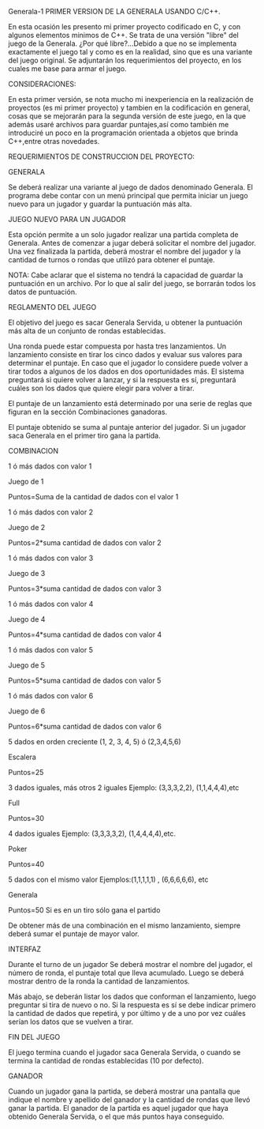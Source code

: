 Generala-1
PRIMER VERSION DE LA GENERALA USANDO C/C++.

En esta ocasión les presento mi primer proyecto codificado en C, y con algunos elementos minimos de C++. Se trata de una versión "libre" del juego de la Generala. ¿Por qué libre?...Debido a que no se implementa exactamente el juego tal y como es en la realidad, sino que es una variante del juego original. Se adjuntarán los requerimientos del proyecto, en los cuales me base para armar el juego.

CONSIDERACIONES:

En esta primer versión, se nota mucho mi inexperiencia en la realización de proyectos (es mi primer proyecto) y tambien en la codificación en general, cosas que se mejorarán para la segunda versión de este juego, en la que además usaré archivos para guardar puntajes,así como también me introduciré un poco en la programación orientada a objetos que brinda C++,entre otras novedades.

REQUERIMIENTOS DE CONSTRUCCION DEL PROYECTO:

GENERALA

Se deberá realizar una variante al juego de dados denominado Generala. El programa debe contar con un menú principal que permita iniciar un juego nuevo para un jugador y guardar la puntuación más alta.

JUEGO NUEVO PARA UN JUGADOR

Esta opción permite a un solo jugador realizar una partida completa de Generala. Antes de comenzar a jugar deberá solicitar el nombre del jugador. Una vez finalizada la partida, deberá mostrar el nombre del jugador y la cantidad de turnos o rondas que utilizó para obtener el puntaje.

NOTA: Cabe aclarar que el sistema no tendrá la capacidad de guardar la puntuación en un archivo. Por lo que al salir del juego, se borrarán todos los datos de puntuación.

REGLAMENTO DEL JUEGO

El objetivo del juego es sacar Generala Servida, u obtener la puntuación más alta de un conjunto de rondas establecidas.

Una ronda puede estar compuesta por hasta tres lanzamientos. Un lanzamiento consiste en tirar los cinco dados y evaluar sus valores para determinar el puntaje. En caso que el jugador lo considere puede volver a tirar todos a algunos de los dados en dos oportunidades más. El sistema preguntará si quiere volver a lanzar, y si la respuesta es sí, preguntará cuáles son los dados que quiere elegir para volver a tirar.

El puntaje de un lanzamiento está determinado por una serie de reglas que figuran en la sección Combinaciones ganadoras.

El puntaje obtenido se suma al puntaje anterior del jugador. Si un jugador saca Generala en el primer tiro gana la partida.

COMBINACION



1 ó más dados con valor 1

Juego de 1

Puntos=Suma de la cantidad de dados con el valor 1




1 ó más dados con valor 2

Juego de 2

Puntos=2*suma cantidad de dados con valor 2




1 ó más dados con valor 3

Juego de 3

Puntos=3*suma cantidad de dados con valor 3




1 ó más dados con valor 4

Juego de 4

Puntos=4*suma cantidad de dados con valor 4




1 ó más dados con valor 5

Juego de 5

Puntos=5*suma cantidad de dados con valor 5




1 ó más dados con valor 6

Juego de 6

Puntos=6*suma cantidad de dados con valor 6




5 dados en orden creciente (1, 2, 3, 4, 5) ó (2,3,4,5,6)

Escalera 

Puntos=25




3 dados iguales, más otros 2 iguales
Ejemplo: (3,3,3,2,2), (1,1,4,4,4),etc 

Full 

Puntos=30




4 dados iguales
Ejemplo: (3,3,3,3,2), (1,4,4,4,4),etc. 

Poker 

Puntos=40




5 dados con el mismo valor
Ejemplos:(1,1,1,1,1) , (6,6,6,6,6), etc

Generala

Puntos=50 Si es en un tiro sólo gana el partido

De obtener más de una combinación en el mismo lanzamiento, siempre deberá sumar el puntaje de mayor valor.



INTERFAZ

Durante el turno de un jugador Se deberá mostrar el nombre del jugador, el número de ronda, el puntaje total que lleva acumulado. Luego se deberá mostrar dentro de la ronda la cantidad de lanzamientos.

Más abajo, se deberán listar los dados que conforman el lanzamiento, luego preguntar si tira de nuevo o no. Si la respuesta es sí se debe indicar primero la cantidad de dados que repetirá, y por último y de a uno por vez cuáles serían los datos que se vuelven a tirar.

FIN DEL JUEGO

El juego termina cuando el jugador saca Generala Servida, o cuando se termina la cantidad de rondas establecidas (10 por defecto).

GANADOR

Cuando un jugador gana la partida, se deberá mostrar una pantalla que indique el nombre y apellido del ganador y la cantidad de rondas que llevó ganar la partida. El ganador de la partida es aquel jugador que haya obtenido Generala Servida, o el que más puntos haya conseguido.
